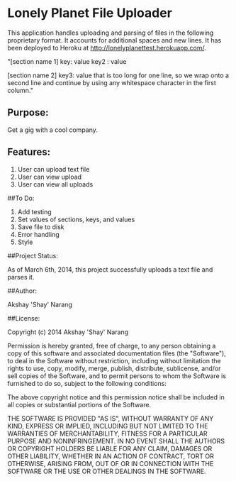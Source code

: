 # Lonely Planet File Uploader

This application handles uploading and parsing of files in the following proprietary format. It accounts for additional spaces and new lines. It has been deployed to Heroku at http://lonelyplanettest.herokuapp.com/.

"[section name 1]
key: value
key2 : value

[section name 2]
key3: value that is too long for one line, so we wrap onto a second line
and continue by using any whitespace character in the first column."

## Purpose:

Get a gig with a cool company.

## Features:
<ol>
<li> User can upload text file</li>
<li> User can view upload</li>
<li> User can view all uploads</li>
</ol>

##To Do:

<ol>
<li> Add testing</li>
<li> Set values of sections, keys, and values</li>
<li> Save file to disk</li>
<li> Error handling</li>
<li> Style</li>
</ol>

##Project Status:

As of March 6th, 2014, this project successfully uploads a text file and parses it.

##Author:

Akshay 'Shay' Narang

##License:

Copyright (c) 2014 Akshay 'Shay' Narang

Permission is hereby granted, free of charge, to any person obtaining a copy
of this software and associated documentation files (the "Software"), to deal
in the Software without restriction, including without limitation the rights
to use, copy, modify, merge, publish, distribute, sublicense, and/or sell
copies of the Software, and to permit persons to whom the Software is
furnished to do so, subject to the following conditions:

The above copyright notice and this permission notice shall be included in
all copies or substantial portions of the Software.

THE SOFTWARE IS PROVIDED "AS IS", WITHOUT WARRANTY OF ANY KIND, EXPRESS OR
IMPLIED, INCLUDING BUT NOT LIMITED TO THE WARRANTIES OF MERCHANTABILITY,
FITNESS FOR A PARTICULAR PURPOSE AND NONINFRINGEMENT. IN NO EVENT SHALL THE
AUTHORS OR COPYRIGHT HOLDERS BE LIABLE FOR ANY CLAIM, DAMAGES OR OTHER
LIABILITY, WHETHER IN AN ACTION OF CONTRACT, TORT OR OTHERWISE, ARISING FROM,
OUT OF OR IN CONNECTION WITH THE SOFTWARE OR THE USE OR OTHER DEALINGS IN
THE SOFTWARE.
